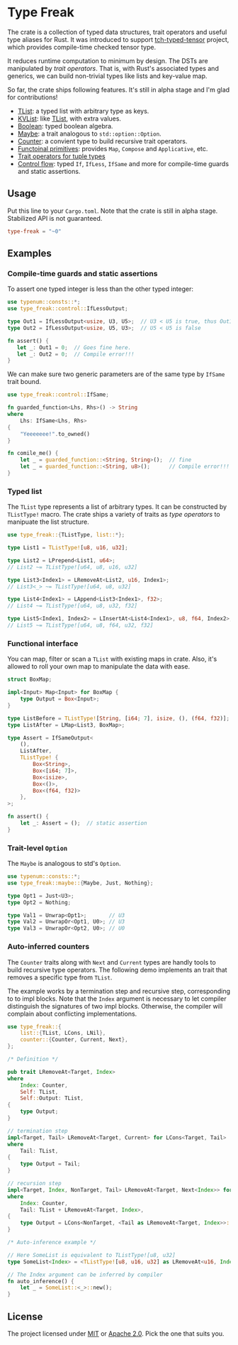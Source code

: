 # Type Freak

The crate is a collection of typed data structures, trait operators and
useful type aliases for Rust.
It was introduced to support [tch-typed-tensor](https://github.com/jerry73204/tch-typed-tensor) project,
which provides compile-time checked tensor type.

It reduces runtime computation to minimum by design.
The DSTs are manipulated by _trait operators_.
That is, with Rust's associated types and generics,
we can build non-trivial types like lists and key-value map.

So far, the crate ships following features. It's still in alpha stage and I'm glad for contributions!

- [TList](src/list/mod.rs): a typed list with arbitrary type as keys.
- [KVList](src/kvlist/mod.rs): like [TList](src/list/mod.rs), with extra values.
- [Boolean](src/boolean.rs): typed boolean algebra.
- [Maybe](src/maybe.rs): a trait analogous to `std::option::Option`.
- [Counter](src/counter.rs): a convient type to build recursive trait operators.
- [Functoinal primitives](src/functional/mod.rs): provides `Map`, `Compose` and `Applicative`, etc.
- [Trait operators for tuple types](src/tuple.rs)
- [Control flow](src/control.rs): typed `If`, `IfLess`, `IfSame` and more for compile-time guards and static assertions.

## Usage

Put this line to your `Cargo.toml`. Note that the crate is still in alpha stage.
Stabilized API is not guaranteed.

```toml
type-freak = "~0"
```

## Examples

### Compile-time guards and static assertions

To assert one typed integer is less than the other typed integer:

```rust
use typenum::consts::*;
use type_freak::control::IfLessOutput;

type Out1 = IfLessOutput<usize, U3, U5>;  // U3 < U5 is true, thus Out1 ~= usize
type Out2 = IfLessOutput<usize, U5, U3>;  // U5 < U5 is false

fn assert() {
   let _: Out1 = 0;  // Goes fine here.
   let _: Out2 = 0;  // Compile error!!!
}
 ```

We can make sure two generic parameters are of the same type by `IfSame`
trait bound.

```rust
use type_freak::control::IfSame;

fn guarded_function<Lhs, Rhs>() -> String
where
    Lhs: IfSame<Lhs, Rhs>
{
    "Yeeeeeee!".to_owned()
}

fn comile_me() {
    let _ = guarded_function::<String, String>();  // fine
    let _ = guarded_function::<String, u8>();      // Compile error!!!
}
```

### Typed list

The `TList` type represents a list of arbitrary types. It can be constructed
by `TListType!` macro. The crate ships a variety of traits as _type operators_ to
manipuate the list structure.

```rust
use type_freak::{TListType, list::*};

type List1 = TListType![u8, u16, u32];

type List2 = LPrepend<List1, u64>;
// List2 ~= TListType![u64, u8, u16, u32]

type List3<Index1> = LRemoveAt<List2, u16, Index1>;
// List3<_> ~= TListType![u64, u8, u32]

type List4<Index1> = LAppend<List3<Index1>, f32>;
// List4 ~= TListType![u64, u8, u32, f32]

type List5<Index1, Index2> = LInsertAt<List4<Index1>, u8, f64, Index2>;
// List5 ~= TListType![u64, u8, f64, u32, f32]
```

### Functional interface

You can map, filter or scan a `TList` with existing maps in crate.
Also, it's allowed to roll your own map to manipulate the data with ease.

```rust
struct BoxMap;

impl<Input> Map<Input> for BoxMap {
    type Output = Box<Input>;
}

type ListBefore = TListType![String, [i64; 7], isize, (), (f64, f32)];
type ListAfter = LMap<List3, BoxMap>;

type Assert = IfSameOutput<
    (),
    ListAfter,
    TListType! {
        Box<String>,
        Box<[i64; 7]>,
        Box<isize>,
        Box<()>,
        Box<(f64, f32)>
    },
>;

fn assert() {
    let _: Assert = ();  // static assertion
}
```

### Trait-level `Option`

The `Maybe` is analogous to std's `Option`.

```rust
use typenum::consts::*;
use type_freak::maybe::{Maybe, Just, Nothing};

type Opt1 = Just<U3>;
type Opt2 = Nothing;

type Val1 = Unwrap<Opt1>;       // U3
type Val2 = UnwrapOr<Opt1, U0>; // U3
type Val3 = UnwrapOr<Opt2, U0>; // U0
```

### Auto-inferred counters

The `Counter` traits along with `Next` and `Current` types are handly
tools to build recursive type operators. The following demo implements
an trait that removes a specific type from `TList`.

The example works by a termination step and recursive step, corresponding
to to impl blocks. Note that the `Index` argument is necessary to let compiler
distinguish the signatures of two impl blocks. Otherwise, the compiler will
complain about conflicting implementations.


```rust
use type_freak::{
    list::{TList, LCons, LNil},
    counter::{Counter, Current, Next},
};

/* Definition */

pub trait LRemoveAt<Target, Index>
where
    Index: Counter,
    Self: TList,
    Self::Output: TList,
{
    type Output;
}

// termination step
impl<Target, Tail> LRemoveAt<Target, Current> for LCons<Target, Tail>
where
    Tail: TList,
{
    type Output = Tail;
}

// recursion step
impl<Target, Index, NonTarget, Tail> LRemoveAt<Target, Next<Index>> for LCons<NonTarget, Tail>
where
    Index: Counter,
    Tail: TList + LRemoveAt<Target, Index>,
{
    type Output = LCons<NonTarget, <Tail as LRemoveAt<Target, Index>>::Output>;
}

/* Auto-inference example */

// Here SomeList is equivalent to TListType![u8, u32]
type SomeList<Index> = <TListType![u8, u16, u32] as LRemoveAt<u16, Index>>::Output;

// The Index argument can be inferred by compiler
fn auto_inference() {
    let _ = SomeList::<_>::new();
}
```


## License

The project licensed under [MIT](LICENSE-MIT) or [Apache 2.0](LICENSE-APACHE). Pick the one that suits you.
